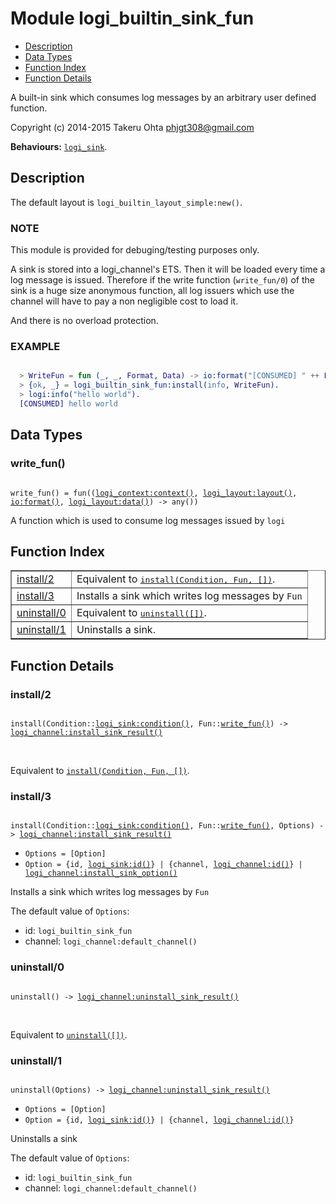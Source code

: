 

# Module logi_builtin_sink_fun #
* [Description](#description)
* [Data Types](#types)
* [Function Index](#index)
* [Function Details](#functions)

A built-in sink which consumes log messages by an arbitrary user defined function.

Copyright (c) 2014-2015 Takeru Ohta <phjgt308@gmail.com>

__Behaviours:__ [`logi_sink`](logi_sink.md).

<a name="description"></a>

## Description ##

The default layout is `logi_builtin_layout_simple:new()`.


### <a name="NOTE">NOTE</a> ###

This module is provided for debuging/testing purposes only.

A sink is stored into a logi_channel's ETS.
Then it will be loaded every time a log message is issued.
Therefore if the write function (`write_fun/0`) of the sink is a huge size anonymous function,
all log issuers which use the channel will have to pay a non negligible cost to load it.

And there is no overload protection.


### <a name="EXAMPLE">EXAMPLE</a> ###


```erlang

  > WriteFun = fun (_, _, Format, Data) -> io:format("[CONSUMED] " ++ Format ++ "\n", Data) end.
  > {ok, _} = logi_builtin_sink_fun:install(info, WriteFun).
  > logi:info("hello world").
  [CONSUMED] hello world
```

<a name="types"></a>

## Data Types ##




### <a name="type-write_fun">write_fun()</a> ###


<pre><code>
write_fun() = fun((<a href="logi_context.md#type-context">logi_context:context()</a>, <a href="logi_layout.md#type-layout">logi_layout:layout()</a>, <a href="io.md#type-format">io:format()</a>, <a href="logi_layout.md#type-data">logi_layout:data()</a>) -&gt; any())
</code></pre>

 A function which is used to consume log messages issued by `logi`

<a name="index"></a>

## Function Index ##


<table width="100%" border="1" cellspacing="0" cellpadding="2" summary="function index"><tr><td valign="top"><a href="#install-2">install/2</a></td><td>Equivalent to <a href="#install-3"><tt>install(Condition, Fun, [])</tt></a>.</td></tr><tr><td valign="top"><a href="#install-3">install/3</a></td><td>Installs a sink which writes log messages by <code>Fun</code></td></tr><tr><td valign="top"><a href="#uninstall-0">uninstall/0</a></td><td>Equivalent to <a href="#uninstall-1"><tt>uninstall([])</tt></a>.</td></tr><tr><td valign="top"><a href="#uninstall-1">uninstall/1</a></td><td>Uninstalls a sink.</td></tr></table>


<a name="functions"></a>

## Function Details ##

<a name="install-2"></a>

### install/2 ###

<pre><code>
install(Condition::<a href="logi_sink.md#type-condition">logi_sink:condition()</a>, Fun::<a href="#type-write_fun">write_fun()</a>) -&gt; <a href="logi_channel.md#type-install_sink_result">logi_channel:install_sink_result()</a>
</code></pre>
<br />

Equivalent to [`install(Condition, Fun, [])`](#install-3).

<a name="install-3"></a>

### install/3 ###

<pre><code>
install(Condition::<a href="logi_sink.md#type-condition">logi_sink:condition()</a>, Fun::<a href="#type-write_fun">write_fun()</a>, Options) -&gt; <a href="logi_channel.md#type-install_sink_result">logi_channel:install_sink_result()</a>
</code></pre>

<ul class="definitions"><li><code>Options = [Option]</code></li><li><code>Option = {id, <a href="logi_sink.md#type-id">logi_sink:id()</a>} | {channel, <a href="logi_channel.md#type-id">logi_channel:id()</a>} | <a href="logi_channel.md#type-install_sink_option">logi_channel:install_sink_option()</a></code></li></ul>

Installs a sink which writes log messages by `Fun`

The default value of `Options`: <br />
- id: `logi_builtin_sink_fun` <br />
- channel: `logi_channel:default_channel()` <br />

<a name="uninstall-0"></a>

### uninstall/0 ###

<pre><code>
uninstall() -&gt; <a href="logi_channel.md#type-uninstall_sink_result">logi_channel:uninstall_sink_result()</a>
</code></pre>
<br />

Equivalent to [`uninstall([])`](#uninstall-1).

<a name="uninstall-1"></a>

### uninstall/1 ###

<pre><code>
uninstall(Options) -&gt; <a href="logi_channel.md#type-uninstall_sink_result">logi_channel:uninstall_sink_result()</a>
</code></pre>

<ul class="definitions"><li><code>Options = [Option]</code></li><li><code>Option = {id, <a href="logi_sink.md#type-id">logi_sink:id()</a>} | {channel, <a href="logi_channel.md#type-id">logi_channel:id()</a>}</code></li></ul>

Uninstalls a sink

The default value of `Options`: <br />
- id: `logi_builtin_sink_fun` <br />
- channel: `logi_channel:default_channel()` <br />

